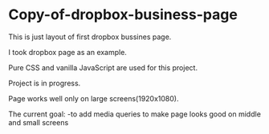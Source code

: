 # Copy-of-dropbox-business-page
This is just layout of first dropbox bussines page. 

I took dropbox page as an example.

Pure CSS and vanilla JavaScript are used for this project.

Project is in progress.

Page works well only on large screens(1920x1080).

The current goal:
-to add media queries to make page looks good on middle and small screens
